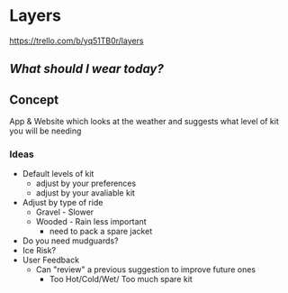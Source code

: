 # Layers
https://trello.com/b/yq51TB0r/layers
## *What should I wear today?*

## Concept 
App & Website which looks at the weather and suggests what level of kit you will be needing


### Ideas

- Default levels of kit
  - adjust by your preferences
  - adjust by your avaliable kit
- Adjust by type of ride
  - Gravel - Slower
  - Wooded - Rain less important
    - need to pack a spare jacket
- Do you need mudguards?
- Ice Risk?
- User Feedback
  - Can "review" a previous suggestion to improve future ones
    - Too Hot/Cold/Wet/ Too much spare kit
